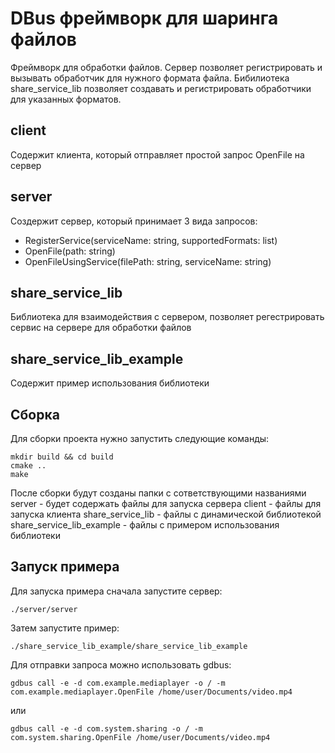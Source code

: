 # DBus фреймворк для шаринга файлов

Фреймворк для обработки файлов. Сервер позволяет регистрировать и вызывать обработчик для нужного формата файла.
Бибилиотека share_service_lib позволяет создавать и регистрировать обработчики для указанных форматов.

## client

Содержит клиента, который отправляет простой запрос OpenFile на сервер

## server

Создержит сервер, который принимает 3 вида запросов:
- RegisterService(serviceName: string, supportedFormats: list<string>)
- OpenFile(path: string)
- OpenFileUsingService(filePath: string, serviceName: string)

## share_service_lib

Библиотека для взаимодействия с сервером, позволяет регестрировать сервис на сервере для обработки файлов

## share_service_lib_example

Содержит пример использования библиотеки

## Сборка

Для сборки проекта нужно запустить следующие команды:

```
mkdir build && cd build
cmake ..
make
```

После сборки будут созданы папки с сответствующими названиями
server - будет содержать файлы для запуска сервера
client - файлы для запуска клиента
share_service_lib - файлы с динамической библиотекой
share_service_lib_example - файлы с примером использования библиотеки

## Запуск примера

Для запуска примера сначала запустите сервер:
```
./server/server
```

Затем запустите пример:
```
./share_service_lib_example/share_service_lib_example
```

Для отправки запроса можно использовать gdbus:
```
gdbus call -e -d com.example.mediaplayer -o / -m com.example.mediaplayer.OpenFile /home/user/Documents/video.mp4
```
или
```
gdbus call -e -d com.system.sharing -o / -m com.system.sharing.OpenFile /home/user/Documents/video.mp4
```
